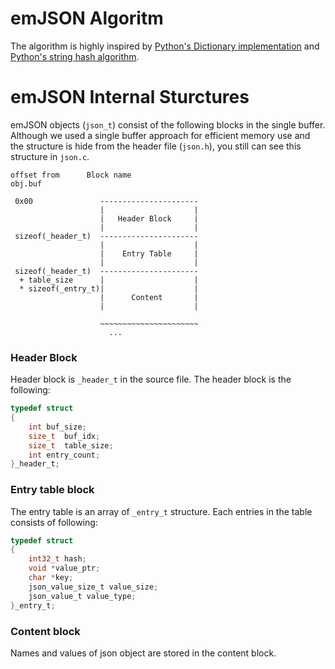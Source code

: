 emJSON Algoritm
===============

The algorithm is highly inspired by [Python's Dictionary implementation](http://svn.python.org/projects/python/trunk/Objects/dictobject.c) and [Python's string hash algorithm](https://svn.python.org/projects/python/trunk/Objects/stringobject.c).


emJSON Internal Sturctures
==========================

emJSON objects (`json_t`) consist of the following blocks in the single buffer.
Although we used a single buffer approach for efficient memory use and 
the structure is hide from the header file (`json.h`), you still can see 
this structure in `json.c`.

```
offset from		 Block name
obj.buf

 0x00               ----------------------
                    |                    |
                    |   Header Block     |
                    |                    |
 sizeof(_header_t)  ----------------------
                    |                    |
                    |    Entry Table     |
                    |                    |
 sizeof(_header_t)  ----------------------
  + table_size      |                    |
  * sizeof(_entry_t)|                    |
                    |      Content       |
                    |                    |
                                        
                    ~~~~~~~~~~~~~~~~~~~~~~
  	                  ...
```

### Header Block

Header block is `_header_t` in the source file. The header block is the following:

``` C
typedef struct
{
    int buf_size;
    size_t  buf_idx;
    size_t  table_size;
    int entry_count;
}_header_t;
```

### Entry table block

The entry table is an array of `_entry_t` structure. Each entries in the table
consists of following:

``` C
typedef struct
{
    int32_t hash;
    void *value_ptr;
    char *key;
    json_value_size_t value_size;
    json_value_t value_type;
}_entry_t;
```


### Content block

Names and values of json object are stored in the content block.
